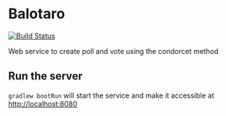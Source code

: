 # Balotaro
[![Build Status](https://travis-ci.org/slimaku/balotaro.svg?branch=master)](https://travis-ci.org/slimaku/balotaro)

Web service to create poll and vote using the condorcet method

## Run the server
`gradlew bootRun` will start the service and make it accessible at [http://localhost:8080](http://localhost:8080)
